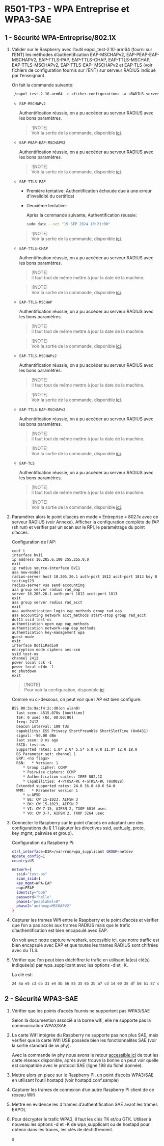 # R501-TP3 - WPA Entreprise et WPA3-SAE

## 1 - Sécurité WPA-Entreprise/802.1X

1. Valider   sur  le  Raspberry   avec   l’outil  eapol_test-2.10-arm64  (fourni   sur   l’ENT)  les
  méthodes d’authentification EAP-MSCHAPv2, EAP-PEAP-EAP-MSCHAPV2, EAP-TTLS-PAP,
  EAP-TTLS-CHAP,   EAP-TTLS-MSCHAP,   EAP-TTLS-MSCHAPv2,   EAP-TTLS-EAP-
  MSCHAPv2 et EAP-TLS (voir fichiers de configuration fournis sur l’ENT) sur serveur RADIUS
  indiqué par l’enseignant.

      On fait la commande suivante:

      ```sh
      ./eapol_test-2.10-arm64 -c <ficher-configuration> -a <RADIUS-server-IP> -p 1812 -s <password>
      ```

     - `EAP-MSCHAPv2`

        Authentification réussie, on a pu accéder au serveur RADIUS avec les bons paramètres.

        > ![NOTE] \
        > Voir la sortie de la commande, disponible [ici](./src/exit-question1/ms-chapv2.txt).

     - `EAP-PEAP-EAP-MSCHAPV2`

        Authentification réussie, on a pu accéder au serveur RADIUS avec les bons paramètres.

        > ![NOTE] \
        > Voir la sortie de la commande, disponible [ici](./src/exit-question1/ms-chapv2.txt).

     - `EAP-TTLS-PAP`

        - Première tentative: Authentification échouée due à une erreur d'invalidité du certificat
        - Deuxième tentative:

          Après la commande suivante, Authentification réussie:

          ```sh
          sudo date --set "19 SEP 2024 10:21:00"
          ```

        > ![NOTE] \
        > Voir la sortie de la commande, disponible [ici](./src/exit-question1/ms-chapv2.txt).

     - `EAP-TTLS-CHAP`

        Authentification réussie, on a pu accéder au serveur RADIUS avec les bons paramètres.

        > [!NOTE] \
        > Il faut tout de même mettre à jour la date de la machine.

        > ![NOTE] \
        > Voir la sortie de la commande, disponible [ici](./src/exit-question1/ms-chapv2.txt).

     - `EAP-TTLS-MSCHAP`

        Authentification réussie, on a pu accéder au serveur RADIUS avec les bons paramètres.

        > [!NOTE] \
        > Il faut tout de même mettre à jour la date de la machine.

        > ![NOTE] \
        > Voir la sortie de la commande, disponible [ici](./src/exit-question1/ms-chapv2.txt).

     - `EAP-TTLS-MSCHAPv2`

        Authentification réussie, on a pu accéder au serveur RADIUS avec les bons paramètres.

        > [!NOTE] \
        > Il faut tout de même mettre à jour la date de la machine.

        > ![NOTE] \
        > Voir la sortie de la commande, disponible [ici](./src/exit-question1/ms-chapv2.txt).

     - `EAP-TTLS-EAP-MSCHAPv2`

        Authentification réussie, on a pu accéder au serveur RADIUS avec les bons paramètres.

        > [!NOTE] \
        > Il faut tout de même mettre à jour la date de la machine.

        > ![NOTE] \
        > Voir la sortie de la commande, disponible [ici](./src/exit-question1/ms-chapv2.txt).

     - `EAP-TLS`

        Authentification réussie, on a pu accéder au serveur RADIUS avec les bons paramètres.

        > [!NOTE] \
        > Il faut tout de même mettre à jour la date de la machine.

        > ![NOTE] \
        > Voir la sortie de la commande, disponible [ici](./src/exit-question1/ms-chapv2.txt).

2. Paramétrer alors le point d’accès en mode « Entreprise » 802.1x avec ce serveur RADIUS
  (voir Annexe). Afficher la configuration complète de l’AP (sh run) et vérifier par un scan sur le RPI,
  le paramétrage du point d’accès.

      Configuration de l'AP:

      ```cisco
      conf t
      interface bvi1
      ip address 10.205.6.100 255.255.0.0
      exit
      ip radius source-interface BVI1
      aaa new-model
      radius-server host 10.205.20.1 auth-port 1812 acct-port 1813 key 0 testing123
      radius-server vsa send accounting
      aaa group server radius rad_eap
      server 10.205.20.1 auth-port 1812 acct-port 1813
      exit
      aaa group server radius rad_acct
      exit
      aaa authentication login eap_methods group rad_eap
      aaa accounting network acct_methods start-stop group rad_acct
      dot11 ssid test-os
      authentication open eap eap_methods
      authentication network-eap eap_methods
      authentication key-management wpa
      guest-mode
      exit
      interface Dot11Radio0
      encryption mode ciphers aes-ccm
      ssid test-os
      channel 2412
      power local cck -1
      power local ofdm -1
      no shutdown
      exit
      ```

      > [!NOTE] \
      > Pour voir la configuration, disponible [ici](./src/conf-ap-cisco-mode-entreprise.conf)

      Comme vu ci-dessous, on peut voir que l'AP est bien configuré:

      ```txt
      BSS 00:3a:9a:f4:2c:d0(on wlan0)
        last seen: 4515.078s [boottime]
        TSF: 0 usec (0d, 00:00:00)
        freq: 2412
        beacon interval: 100 TUs
        capability: ESS Privacy ShortPreamble ShortSlotTime (0x0431)
        signal: -50.00 dBm
        last seen: 0 ms ago
        SSID: test-os
        Supported rates: 1.0* 2.0* 5.5* 6.0 9.0 11.0* 12.0 18.0 
        DS Parameter set: channel 1
        ERP: <no flags>
        RSN:   * Version: 1
           * Group cipher: CCMP
           * Pairwise ciphers: CCMP
           * Authentication suites: IEEE 802.1X
           * Capabilities: 4-PTKSA-RC 4-GTKSA-RC (0x0028)
        Extended supported rates: 24.0 36.0 48.0 54.0 
        WMM:   * Parameter version 1
           * u-APSD
           * BE: CW 15-1023, AIFSN 3
           * BK: CW 15-1023, AIFSN 7
           * VI: CW 7-15, AIFSN 2, TXOP 6016 usec
           * VO: CW 3-7, AIFSN 2, TXOP 3264 usec
      ```

3. Connecter le Raspberry sur le point d’accès en adaptant une des configurations du § 1.1
  (ajouter les directives ssid, auth_alg, proto, key_mgmt, pairwise et group).

    Configuration du Raspberry Pi:

    ```sh
    ctrl_interface=DIR=/var/run/wpa_supplicant GROUP=netdev
    update_config=1
    country=US

    network={
      ssid="test-os"
      scan_ssid=1
      key_mgmt=WPA-EAP
      eap=PEAP
      identity="bob"
      password="hello"
      phase1="peaplabel=0"
      phase2="autheap=MSCHAPV2"
    }
    ```

4. Capturer les trames Wifi entre le Raspberry et le point d’accès et vérifier que l’on a pas accès aux
  trames RADIUS mais que le trafic d’authentification est bien encapsulé avec EAP.

    On voit avec notre capture wireshark, [accessible ici](./src/rasp-cisco-eap-tls.pcapng), que notre traffic est bien encapsulé avec EAP et que toutes les
    trames RADIUS sont chifrées avec du TLS.

5. Vérifier   que   l’on   peut   bien   déchiffrer   le   trafic   en   utilisant   la(es)   clé(s)   indiquée(s)   par
  wpa_supplicant avec les options -d et -K.

    La clé est:

    ```sh
    24 4a e5 c3 db 31 e4 5b 66 85 35 6b 2b a7 cd 14 00 38 df b6 b1 87 c1 72 7c ea 56 c1 f3 6b e8 01
    ```

## 2 - Sécurité WPA3-SAE

1. Vérifier que les points d’accès fournis ne supportent pas WPA3/SAE

    Selon la documention associé a la borne wifi, elle ne supporte pas la communication WPA3/SAE

2. La carte Wifi intégrée du Raspberry ne supporte pas non plus SAE, mais vérifier que la carte Wifi
  USB possède bien les fonctionnalités SAE (voir la sortie standard de iw phy).

    Avec la commande iw phy nous avons le retour [accessible ici](./src/retoure_iw_phy.txt) de tout les carte réseaux disponible, aprés avoir trouvé la bonne on peut voir quelle est compatible avec le protocol SAE (ligne 198 du fiché donnée).

3. Mettre alors en place sur le Raspberry PI, un point d’accès WPA3/SAE en utilisant l’outil
  hostapd (voir hostapd.conf.sample)

4. Capturer les trames de connexion d’un autre Raspberry PI client de ce réseau Wifi

5. Mettre en évidence les 4 trames d’authentification SAE avant les trames EAPOL

6. Pour décrypter le trafic WPA3, il faut les clés TK et/ou GTK.
  Utiliser à nouveau les options -d et -K  de  wpa_supplicant ou
  de hostapd pour obtenir dans les traces, les clés de déchiffrement.

    s
